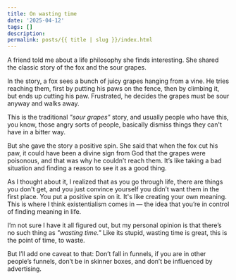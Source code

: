 ```yaml
---
title: On wasting time
date: '2025-04-12'
tags: []
description: 
permalink: posts/{{ title | slug }}/index.html
---
```


A friend told me about a life philosophy she finds interesting. She shared the classic story of the fox and the sour grapes.

In the story, a fox sees a bunch of juicy grapes hanging from a vine. He tries reaching them, first by putting his paws on the fence, then by climbing it, but ends up cutting his paw. 
Frustrated, he decides the grapes must be sour anyway and walks away. 

This is the traditional *"sour grapes"* story, and usually people who have this, you know, those angry sorts of people, basically dismiss things they can't have in a bitter way.

But she gave the story a positive spin. She said that when the fox cut his paw, it could have been a divine sign from God that the grapes were poisonous, and that was why he couldn’t reach them. It’s like taking a bad situation and finding a reason to see it as a good thing.

As I thought about it, I realized that as you go through life, there are things you don't get, and you just convince yourself you didn’t want them in the first place. You put a positive spin on it. It's like creating your own meaning. This is where I think existentialism comes in — the idea that you’re in control of finding meaning in life.

I’m not sure I have it all figured out, but my personal opinion is that there’s no such thing as *"wasting time."* Like its stupid, wasting time is great, this is the point of time, to waste. 

But I’ll add one caveat to that: Don’t fall in funnels, if you are in other people’s funnels, don’t be in skinner boxes, and don’t be influenced by advertising.

